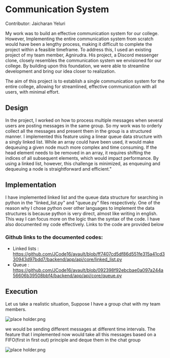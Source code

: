 # Communication System
Contributor: Jaicharan Yeluri

My work was to build an effective communication system for our college. However, Implementing the entire communication system from scratch would have been a lengthy process, making it difficult to complete the project within a feasible timeframe. To address this, I used an existing project of my team member, Agnirudra. His project, a Discord messenger clone, closely resembles the communication system we envisioned for our college. By building upon this foundation, we were able to streamline development and bring our idea closer to realization.

The aim of this project is to establish a single communication system for the entire college, allowing for streamlined, effective communication with all users, with minimal effort.

## Design
In the project, I worked on how to process multiple messages when several users are posting messages in the same group. So my work was to orderly collect all the messages and present them in the group is a structured manner. I implemented this feature using a linear queue data structure with a singly linked list. While an array could have been used, it would make dequeuing a given node much more complex and time consuming. If the head element needs to be removed in an array, it requires shifting the indices of all subsequent elements, which would impact performance. By using a linked list, however, this challenge is minimized, as enqueuing and dequeuing a node is straightforward and efficient."

## Implementation
I have implemented linked list and the queue data structure for searching in python in the "linked_list.py" and "queue.py" files respectively.
One of the reason why I chose python over other languages to implement the data structures is because python is very direct, almost like writing in english. This way I can focus more on the logic than the syntax of the code.
I have also documented my code effectively. Links to the code are provided below

### Github links to the documented codes:

- Linked lists : https://github.com/JCode16/avault/blob/ff7407cd5df86d551fe315a41cd330943d97bdd7/backend/app/api/core/linked_list.py
- Queue : https://github.com/JCode16/avault/blob/092398f92ebcbae0a097a244a56606b39508bbf4/backend/app/api/core/queue.py




## Execution

Let us take a realistic situation, Suppose I have a group chat with my team members.

<img alt="place holder.png" src="place_holder.png"/>

we would be sending different messages at different time intervals. The feature that I implemented now would take all this messages based on a FIFO(first in first out) principle and deque them in the chat group

<img alt="place holder.png" src="place_holder.png"/>

